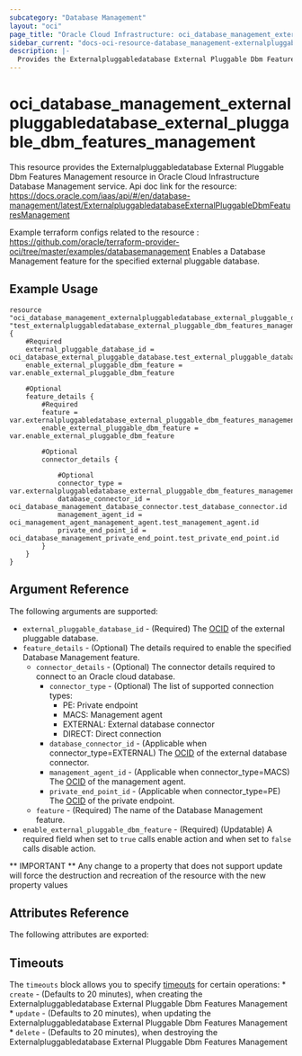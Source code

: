 ```yaml
---
subcategory: "Database Management"
layout: "oci"
page_title: "Oracle Cloud Infrastructure: oci_database_management_externalpluggabledatabase_external_pluggable_dbm_features_management"
sidebar_current: "docs-oci-resource-database_management-externalpluggabledatabase_external_pluggable_dbm_features_management"
description: |-
  Provides the Externalpluggabledatabase External Pluggable Dbm Features Management resource in Oracle Cloud Infrastructure Database Management service
---
```


# oci_database_management_externalpluggabledatabase_external_pluggable_dbm_features_management
This resource provides the Externalpluggabledatabase External Pluggable Dbm Features Management resource in Oracle Cloud Infrastructure Database Management service.
Api doc link for the resource: https://docs.oracle.com/iaas/api/#/en/database-management/latest/ExternalpluggabledatabaseExternalPluggableDbmFeaturesManagement

Example terraform configs related to the resource : https://github.com/oracle/terraform-provider-oci/tree/master/examples/databasemanagement
Enables a Database Management feature for the specified external pluggable database.


## Example Usage

```hcl
resource "oci_database_management_externalpluggabledatabase_external_pluggable_dbm_features_management" "test_externalpluggabledatabase_external_pluggable_dbm_features_management" {
	#Required
	external_pluggable_database_id = oci_database_external_pluggable_database.test_external_pluggable_database.id
	enable_external_pluggable_dbm_feature = var.enable_external_pluggable_dbm_feature

	#Optional
	feature_details {
		#Required
		feature = var.externalpluggabledatabase_external_pluggable_dbm_features_management_feature_details_feature
		enable_external_pluggable_dbm_feature = var.enable_external_pluggable_dbm_feature

		#Optional
		connector_details {

			#Optional
			connector_type = var.externalpluggabledatabase_external_pluggable_dbm_features_management_feature_details_connector_details_connector_type
			database_connector_id = oci_database_management_database_connector.test_database_connector.id
			management_agent_id = oci_management_agent_management_agent.test_management_agent.id
			private_end_point_id = oci_database_management_private_end_point.test_private_end_point.id
		}
	}
}
```

## Argument Reference

The following arguments are supported:

* `external_pluggable_database_id` - (Required) The [OCID](https://docs.cloud.oracle.com/iaas/Content/General/Concepts/identifiers.htm) of the external pluggable database.
* `feature_details` - (Optional) The details required to enable the specified Database Management feature.
	* `connector_details` - (Optional) The connector details required to connect to an Oracle cloud database.
		* `connector_type` - (Optional) The list of supported connection types:
			* PE: Private endpoint
			* MACS: Management agent
			* EXTERNAL: External database connector
			* DIRECT: Direct connection 
		* `database_connector_id` - (Applicable when connector_type=EXTERNAL) The [OCID](https://docs.cloud.oracle.com/iaas/Content/General/Concepts/identifiers.htm) of the external database connector.
		* `management_agent_id` - (Applicable when connector_type=MACS) The [OCID](https://docs.cloud.oracle.com/iaas/Content/General/Concepts/identifiers.htm) of the management agent.
		* `private_end_point_id` - (Applicable when connector_type=PE) The [OCID](https://docs.cloud.oracle.com/iaas/Content/General/Concepts/identifiers.htm) of the private endpoint.
	* `feature` - (Required) The name of the Database Management feature.
* `enable_external_pluggable_dbm_feature` - (Required) (Updatable) A required field when set to `true` calls enable action and when set to `false` calls disable action.


** IMPORTANT **
Any change to a property that does not support update will force the destruction and recreation of the resource with the new property values

## Attributes Reference

The following attributes are exported:


## Timeouts

The `timeouts` block allows you to specify [timeouts](https://registry.terraform.io/providers/oracle/oci/latest/docs/guides/changing_timeouts) for certain operations:
	* `create` - (Defaults to 20 minutes), when creating the Externalpluggabledatabase External Pluggable Dbm Features Management
	* `update` - (Defaults to 20 minutes), when updating the Externalpluggabledatabase External Pluggable Dbm Features Management
	* `delete` - (Defaults to 20 minutes), when destroying the Externalpluggabledatabase External Pluggable Dbm Features Management
